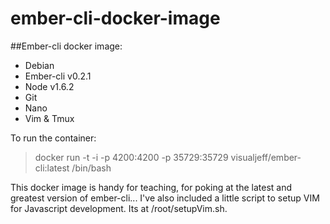 ember-cli-docker-image
======================

##Ember-cli docker image:

* Debian
* Ember-cli v0.2.1
* Node v1.6.2
* Git
* Nano
* Vim & Tmux

To run the container:

> docker run -t -i -p 4200:4200 -p 35729:35729 visualjeff/ember-cli:latest /bin/bash

This docker image is handy for teaching, for poking at the latest and greatest version of ember-cli...
I've also included a little script to setup VIM for Javascript development.  Its at /root/setupVim.sh.

